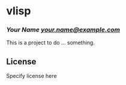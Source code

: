 # vlisp
### _Your Name <your.name@example.com>_

This is a project to do ... something.

## License

Specify license here

